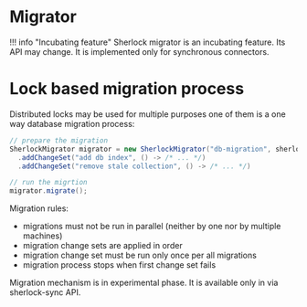 # Migrator

!!! info "Incubating feature"
    Sherlock migrator is an incubating feature. Its API may change.
    It is implemented only for synchronous connectors. 

# Lock based migration process
Distributed locks may be used for multiple purposes one of them is a one way database migration process:

```java
// prepare the migration
SherlockMigrator migrator = new SherlockMigrator("db-migration", sherlock)
  .addChangeSet("add db index", () -> /* ... */)
  .addChangeSet("remove stale collection", () -> /* ... */)

// run the migrtion
migrator.migrate();
```

Migration rules:

- migrations must not be run in parallel (neither by one nor by multiple machines)
- migration change sets are applied in order
- migration change set must be run only once per all migrations
- migration process stops when first change set fails

Migration mechanism is in experimental phase. It is available only in via sherlock-sync API.

